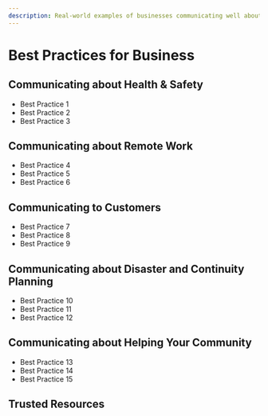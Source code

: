 ```yaml
---
description: Real-world examples of businesses communicating well about COVID-19.
---
```


# Best Practices for Business

## Communicating about Health & Safety 

* Best Practice 1
* Best Practice 2
* Best Practice 3

## Communicating about Remote Work

* Best Practice 4
* Best Practice 5
* Best Practice 6

## Communicating to Customers

* Best Practice 7
* Best Practice 8
* Best Practice 9

## Communicating about Disaster and Continuity Planning

* Best Practice 10
* Best Practice 11
* Best Practice 12

## Communicating about Helping Your Community	

* Best Practice 13
* Best Practice 14
* Best Practice 15

## Trusted Resources







